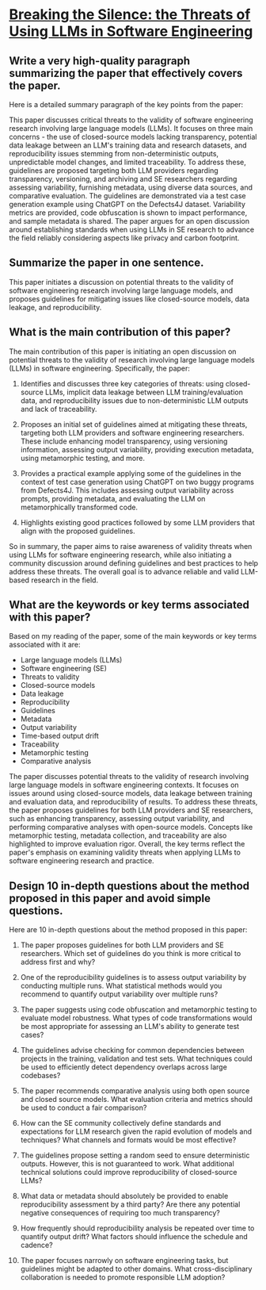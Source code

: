 # [Breaking the Silence: the Threats of Using LLMs in Software Engineering](https://arxiv.org/abs/2312.08055)

## Write a very high-quality paragraph summarizing the paper that effectively covers the paper.

 Here is a detailed summary paragraph of the key points from the paper:

This paper discusses critical threats to the validity of software engineering research involving large language models (LLMs). It focuses on three main concerns - the use of closed-source models lacking transparency, potential data leakage between an LLM's training data and research datasets, and reproducibility issues stemming from non-deterministic outputs, unpredictable model changes, and limited traceability. To address these, guidelines are proposed targeting both LLM providers regarding transparency, versioning, and archiving and SE researchers regarding assessing variability, furnishing metadata, using diverse data sources, and comparative evaluation. The guidelines are demonstrated via a test case generation example using ChatGPT on the Defects4J dataset. Variability metrics are provided, code obfuscation is shown to impact performance, and sample metadata is shared. The paper argues for an open discussion around establishing standards when using LLMs in SE research to advance the field reliably considering aspects like privacy and carbon footprint.


## Summarize the paper in one sentence.

 This paper initiates a discussion on potential threats to the validity of software engineering research involving large language models, and proposes guidelines for mitigating issues like closed-source models, data leakage, and reproducibility.


## What is the main contribution of this paper?

 The main contribution of this paper is initiating an open discussion on potential threats to the validity of research involving large language models (LLMs) in software engineering. Specifically, the paper:

1) Identifies and discusses three key categories of threats: using closed-source LLMs, implicit data leakage between LLM training/evaluation data, and reproducibility issues due to non-deterministic LLM outputs and lack of traceability.

2) Proposes an initial set of guidelines aimed at mitigating these threats, targeting both LLM providers and software engineering researchers. These include enhancing model transparency, using versioning information, assessing output variability, providing execution metadata, using metamorphic testing, and more. 

3) Provides a practical example applying some of the guidelines in the context of test case generation using ChatGPT on two buggy programs from Defects4J. This includes assessing output variability across prompts, providing metadata, and evaluating the LLM on metamorphically transformed code.

4) Highlights existing good practices followed by some LLM providers that align with the proposed guidelines.

So in summary, the paper aims to raise awareness of validity threats when using LLMs for software engineering research, while also initiating a community discussion around defining guidelines and best practices to help address these threats. The overall goal is to advance reliable and valid LLM-based research in the field.


## What are the keywords or key terms associated with this paper?

 Based on my reading of the paper, some of the main keywords or key terms associated with it are:

- Large language models (LLMs)
- Software engineering (SE) 
- Threats to validity
- Closed-source models
- Data leakage
- Reproducibility
- Guidelines
- Metadata
- Output variability
- Time-based output drift
- Traceability
- Metamorphic testing
- Comparative analysis

The paper discusses potential threats to the validity of research involving large language models in software engineering contexts. It focuses on issues around using closed-source models, data leakage between training and evaluation data, and reproducibility of results. To address these threats, the paper proposes guidelines for both LLM providers and SE researchers, such as enhancing transparency, assessing output variability, and performing comparative analyses with open-source models. Concepts like metamorphic testing, metadata collection, and traceability are also highlighted to improve evaluation rigor. Overall, the key terms reflect the paper's emphasis on examining validity threats when applying LLMs to software engineering research and practice.


## Design 10 in-depth questions about the method proposed in this paper and avoid simple questions.

 Here are 10 in-depth questions about the method proposed in this paper:

1. The paper proposes guidelines for both LLM providers and SE researchers. Which set of guidelines do you think is more critical to address first and why? 

2. One of the reproducibility guidelines is to assess output variability by conducting multiple runs. What statistical methods would you recommend to quantify output variability over multiple runs?

3. The paper suggests using code obfuscation and metamorphic testing to evaluate model robustness. What types of code transformations would be most appropriate for assessing an LLM's ability to generate test cases? 

4. The guidelines advise checking for common dependencies between projects in the training, validation and test sets. What techniques could be used to efficiently detect dependency overlaps across large codebases? 

5. The paper recommends comparative analysis using both open source and closed source models. What evaluation criteria and metrics should be used to conduct a fair comparison? 

6. How can the SE community collectively define standards and expectations for LLM research given the rapid evolution of models and techniques? What channels and formats would be most effective?

7. The guidelines propose setting a random seed to ensure deterministic outputs. However, this is not guaranteed to work. What additional technical solutions could improve reproducibility of closed-source LLMs?  

8. What data or metadata should absolutely be provided to enable reproducibility assessment by a third party? Are there any potential negative consequences of requiring too much transparency?

9. How frequently should reproducibility analysis be repeated over time to quantify output drift? What factors should influence the schedule and cadence?  

10. The paper focuses narrowly on software engineering tasks, but guidelines might be adapted to other domains. What cross-disciplinary collaboration is needed to promote responsible LLM adoption?

